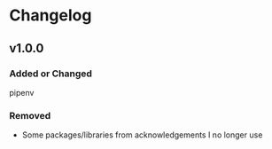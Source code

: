 # Changelog

## v1.0.0

### Added or Changed
pipenv

### Removed

- Some packages/libraries from acknowledgements I no longer use